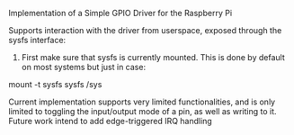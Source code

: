 Implementation of a Simple GPIO Driver for the Raspberry Pi

Supports interaction with the driver from userspace, exposed through the sysfs interface:

1. First make sure that sysfs is currently mounted. This is done by default on most systems but just in case:

mount -t sysfs sysfs /sys

Current implementation supports very limited functionalities, and is only limited to toggling the input/output mode of a pin, as well as writing to it. Future work intend to add edge-triggered IRQ handling 


